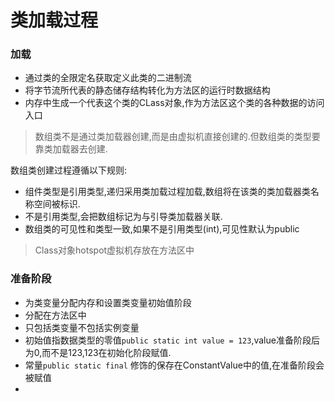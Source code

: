 类加载过程
===
### 加载
* 通过类的全限定名获取定义此类的二进制流
* 将字节流所代表的静态储存结构转化为方法区的运行时数据结构
* 内存中生成一个代表这个类的CLass对象,作为方法区这个类的各种数据的访问入口

>数组类不是通过类加载器创建,而是由虚拟机直接创建的.但数组类的类型要靠类加载器去创建.

数组类创建过程遵循以下规则:
* 组件类型是引用类型,递归采用类加载过程加载,数组将在该类的类加载器类名称空间被标识.
* 不是引用类型,会把数组标记为与引导类加载器关联.
* 数组类的可见性和类型一致,如果不是引用类型(int),可见性默认为public

> Class对象hotspot虚拟机存放在方法区中

### 准备阶段
* 为类变量分配内存和设置类变量初始值阶段
* 分配在方法区中
* 只包括类变量不包括实例变量
* 初始值指数据类型的零值``` public static int value = 123 ```,value准备阶段后为0,而不是123,123在初始化阶段赋值.
* 常量```public static final``` 修饰的保存在ConstantValue中的值,在准备阶段会被赋值
* 